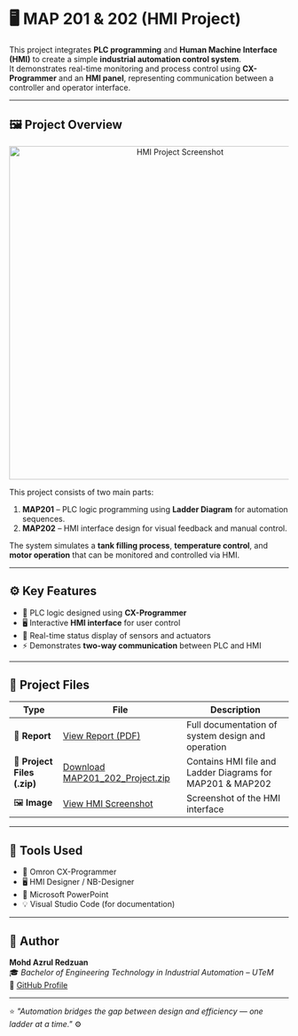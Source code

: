 # 🖥️ MAP 201 & 202 (HMI Project)

This project integrates **PLC programming** and **Human Machine Interface (HMI)** to create a simple **industrial automation control system**.  
It demonstrates real-time monitoring and process control using **CX-Programmer** and an **HMI panel**, representing communication between a controller and operator interface.

---

## 🖼️ Project Overview
<p align="center">
  <img src="MAP.png" 
       alt="HMI Project Screenshot" 
       width="600"/>
</p>

This project consists of two main parts:
1. **MAP201** – PLC logic programming using **Ladder Diagram** for automation sequences.  
2. **MAP202** – HMI interface design for visual feedback and manual control.  

The system simulates a **tank filling process**, **temperature control**, and **motor operation** that can be monitored and controlled via HMI.

---

## ⚙️ Key Features
- 🧩 PLC logic designed using **CX-Programmer**  
- 🖥️ Interactive **HMI interface** for user control  
- 🔁 Real-time status display of sensors and actuators  
- ⚡ Demonstrates **two-way communication** between PLC and HMI  

---

## 📂 Project Files

| Type | File | Description |
|------|------|-------------|
| 📘 **Report** | [View Report (PDF)](MAP_Project_Report.pdf) | Full documentation of system design and operation |
| 💾 **Project Files (.zip)** | [Download MAP201_202_Project.zip](MAP_Project_File.zip) | Contains HMI file and Ladder Diagrams for MAP201 & MAP202 |
| 🖼️ **Image** | [View HMI Screenshot](HMI.png) | Screenshot of the HMI interface |

---

## 🧰 Tools Used
- 🧩 Omron CX-Programmer  
- 🖥️ HMI Designer / NB-Designer  
- 🧾 Microsoft PowerPoint  
- 💡 Visual Studio Code (for documentation)

---

## 👤 Author
**Mohd Azrul Redzuan**  
🎓 *Bachelor of Engineering Technology in Industrial Automation – UTeM*  
🔗 [GitHub Profile](https://github.com/muhdazrulredzuan)

---

⭐ *"Automation bridges the gap between design and efficiency — one ladder at a time."* ⚙️
